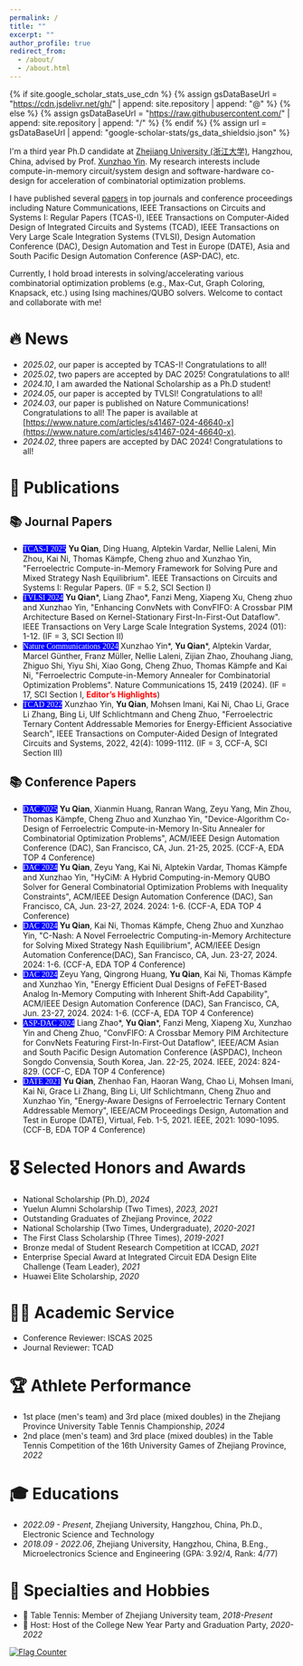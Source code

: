 ```yaml
---
permalink: /
title: ""
excerpt: ""
author_profile: true
redirect_from: 
  - /about/
  - /about.html
---
```


{% if site.google_scholar_stats_use_cdn %}
{% assign gsDataBaseUrl = "https://cdn.jsdelivr.net/gh/" | append: site.repository | append: "@" %}
{% else %}
{% assign gsDataBaseUrl = "https://raw.githubusercontent.com/" | append: site.repository | append: "/" %}
{% endif %}
{% assign url = gsDataBaseUrl | append: "google-scholar-stats/gs_data_shieldsio.json" %}

<span class='anchor' id='about-me'></span>

I'm a third year Ph.D candidate at [Zhejiang University (浙江大学)](https://www.zju.edu.cn/), Hangzhou, China, advised by Prof. [Xunzhao Yin](https://person.zju.edu.cn/en/xunzhaoyin). My research interests include compute-in-memory circuit/system design and software-hardware co-design for acceleration of combinatorial optimization problems. 

I have published several [papers](https://scholar.google.com/citations?user=RoH8vVYAAAAJ) in top journals and conference proceedings including Nature Communications, IEEE Transactions on Circuits and Systems I: Regular Papers (TCAS-I), IEEE Transactions on Computer-Aided Design of Integrated Circuits and Systems (TCAD), IEEE Transactions on Very Large Scale Integration Systems (TVLSI), Design Automation Conference (DAC), Design Automation and Test in Europe (DATE),  Asia and South Pacific Design Automation Conference (ASP-DAC), etc. 

Currently, I hold broad interests in solving/accelerating various combinatorial optimization problems (e.g., Max-Cut, Graph Coloring, Knapsack, etc.) using Ising machines/QUBO solvers. Welcome to contact and collaborate with me!
  


<span class='anchor' id='-news'></span>

# 🔥 News
- *2025.02*, our paper is accepted by TCAS-I! Congratulations to all!
- *2025.02*, two papers are accepted by DAC 2025! Congratulations to all!
- *2024.10*, I am awarded the National Scholarship as a Ph.D student!
- *2024.05*, our paper is accepted by TVLSI! Congratulations to all!
- *2024.03*, our paper is published on Nature Communications! Congratulations to all! The paper is available at [https://www.nature.com/articles/s41467-024-46640-x](https://www.nature.com/articles/s41467-024-46640-x).
- *2024.02*, three papers are accepted by DAC 2024! Congratulations to all!

 
<span class='anchor' id='-publications'></span>

# 📝 Publications
## 📚 Journal Papers
- <span style="background-color:blue; color:white; font-family: 'Special Elite', cursive;">TCAS-I 2025</span> **Yu Qian**, Ding Huang, Alptekin Vardar, Nellie Laleni, Min Zhou, Kai Ni, Thomas Kämpfe, Cheng zhuo and Xunzhao Yin, "Ferroelectric Compute-in-Memory Framework for Solving Pure and Mixed Strategy Nash Equilibrium". IEEE Transactions on Circuits and Systems I: Regular Papers. (IF = 5.2, SCI Section I)
- <span style="background-color:blue; color:white; font-family: 'Special Elite', cursive;">TVLSI 2024</span> **Yu Qian**\*, Liang Zhao\*, Fanzi Meng, Xiapeng Xu, Cheng zhuo and Xunzhao Yin, "Enhancing ConvNets with ConvFIFO: A Crossbar PIM Architecture Based on Kernel-Stationary First-In-First-Out Dataflow". IEEE Transactions on Very Large Scale Integration Systems, 2024 (01): 1-12. (IF = 3, SCI Section II)
- <span style="background-color:blue; color:white; font-family: 'Special Elite', cursive;">Nature Communications 2024</span> Xunzhao Yin\*, **Yu Qian**\*, Alptekin Vardar, Marcel Günther, Franz Müller, Nellie Laleni, Zijian Zhao, Zhouhang Jiang, Zhiguo Shi, Yiyu Shi, Xiao Gong, Cheng Zhuo, Thomas Kämpfe and Kai Ni, "Ferroelectric Compute-in-Memory Annealer for Combinatorial Optimization Problems". Nature Communications 15, 2419 (2024). (IF = 17, SCI Section I, <span style="color:red; font-weight:bold;">Editor’s Highlights</span>)
- <span style="background-color:blue; color:white; font-family: 'Special Elite', cursive;">TCAD 2022</span> Xunzhao Yin, **Yu Qian**, Mohsen Imani, Kai Ni, Chao Li, Grace Li Zhang, Bing Li, Ulf Schlichtmann and Cheng Zhuo, "Ferroelectric Ternary Content Addressable Memories for Energy-Efficient Associative Search", IEEE Transactions on Computer-Aided Design of Integrated Circuits and Systems, 2022, 42(4): 1099-1112. (IF = 3, CCF-A, SCI Section III)

## 📚 Conference Papers
- <span style="background-color:blue; color:white; font-family: 'Special Elite', cursive;">DAC 2025</span> **Yu Qian**, Xianmin Huang, Ranran Wang, Zeyu Yang, Min Zhou, Thomas Kämpfe, Cheng Zhuo and Xunzhao Yin, "Device-Algorithm Co-Design of Ferroelectric Compute-in-Memory In-Situ Annealer for Combinatorial Optimization Problems", ACM/IEEE Design Automation Conference (DAC), San Francisco, CA, Jun. 21-25, 2025. (CCF-A, EDA TOP 4 Conference)
- <span style="background-color:blue; color:white; font-family: 'Special Elite', cursive;">DAC 2024</span> **Yu Qian**, Zeyu Yang, Kai Ni, Alptekin Vardar, Thomas Kämpfe and Xunzhao Yin, "HyCiM: A Hybrid Computing-in-Memory QUBO Solver for General Combinatorial Optimization Problems with Inequality Constraints", ACM/IEEE Design Automation Conference (DAC), San Francisco, CA, Jun. 23-27, 2024. 2024: 1-6. (CCF-A, EDA TOP 4 Conference)
- <span style="background-color:blue; color:white; font-family: 'Special Elite', cursive;">DAC 2024</span> **Yu Qian**, Kai Ni, Thomas Kämpfe, Cheng Zhuo and Xunzhao Yin, "C-Nash: A Novel Ferroelectric Computing-in-Memory Architecture for Solving Mixed Strategy Nash Equilibrium", ACM/IEEE Design Automation Conference(DAC), San Francisco, CA, Jun. 23-27, 2024. 2024: 1-6. (CCF-A, EDA TOP 4 Conference)
- <span style="background-color:blue; color:white; font-family: 'Special Elite', cursive;">DAC 2024</span> Zeyu Yang, Qingrong Huang, **Yu Qian**, Kai Ni, Thomas Kämpfe and Xunzhao Yin, "Energy Efficient Dual Designs of FeFET-Based Analog In-Memory Computing with Inherent Shift-Add Capability", ACM/IEEE Design Automation Conference (DAC), San Francisco, CA, Jun. 23-27, 2024. 2024: 1-6. (CCF-A, EDA TOP 4 Conference)
- <span style="background-color:blue; color:white; font-family: 'Special Elite', cursive;">ASP-DAC 2024</span> Liang Zhao\*, **Yu Qian**\*, Fanzi Meng, Xiapeng Xu, Xunzhao Yin and Cheng Zhuo, "ConvFIFO: A Crossbar Memory PIM Architecture for ConvNets Featuring First-In-First-Out Dataflow", IEEE/ACM Asian and South Pacific Design Automation Conference (ASPDAC),  Incheon Songdo Convensia, South Korea, Jan. 22-25, 2024. IEEE, 2024: 824-829. (CCF-C, EDA TOP 4 Conference)
- <span style="background-color:blue; color:white; font-family: 'Special Elite', cursive;">DATE 2021</span> **Yu Qian**, Zhenhao Fan, Haoran Wang, Chao Li, Mohsen Imani, Kai Ni, Grace Li Zhang, Bing Li, Ulf Schlichtmann, Cheng Zhuo and Xunzhao Yin, "Energy-Aware Designs of Ferroelectric Ternary Content Addressable Memory", IEEE/ACM Proceedings Design, Automation and Test in Europe (DATE), Virtual, Feb. 1-5, 2021. IEEE, 2021: 1090-1095. (CCF-B, EDA TOP 4 Conference)

<span class='anchor' id='-honors'></span>

# 🎖️ Selected Honors and Awards

- National Scholarship (Ph.D), *2024*
- Yuelun Alumni Scholarship (Two Times), *2023, 2021*
- Outstanding Graduates of Zhejiang Province, *2022*
- National Scholarship (Two Times, Undergraduate), *2020-2021*
- The First Class Scholarship (Three Times), *2019-2021*
- Bronze medal of Student Research Competition at ICCAD, *2021*
- Enterprise Special Award at Integrated Circuit EDA Design Elite Challenge (Team Leader), *2021* 
- Huawei Elite Scholarship, *2020*

<span class='anchor' id='-service'></span>

# ✍🏻 Academic Service
- Conference Reviewer: ISCAS 2025
- Journal Reviewer: TCAD

<span class='anchor' id='-athlete'></span>

# 🏆️ Athlete Performance

- 1st place (men's team) and 3rd place (mixed doubles) in the Zhejiang Province University Table Tennis Championship, *2024*
- 2nd place (men's team) and 3rd place (mixed doubles) in the Table Tennis Competition of the 16th University Games of Zhejiang Province, *2022*

<span class='anchor' id='-educations'></span>

# 🎓 Educations

- *2022.09 - Present*, Zhejiang University, Hangzhou, China, Ph.D., Electronic Science and Technology
- *2018.09 - 2022.06*, Zhejiang University, Hangzhou, China, B.Eng., Microelectronics Science and Engineering (GPA: 3.92/4, Rank: 4/77)

<span class='anchor' id='-hobby'></span>

# 🏃 Specialties and Hobbies

- 🏓 Table Tennis: Member of Zhejiang University team, *2018-Present*
- 🎤 Host: Host of the College New Year Party and Graduation Party, *2020-2022*


<a href="https://info.flagcounter.com/ang3"><img src="https://s11.flagcounter.com/count2/ang3/bg_FFFFFF/txt_000000/border_CCCCCC/columns_2/maxflags_10/viewers_0/labels_0/pageviews_0/flags_0/percent_0/" alt="Flag Counter" border="0"></a>
